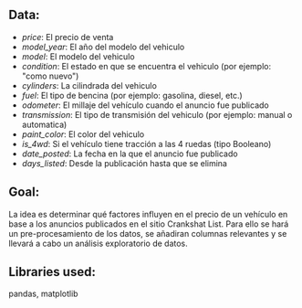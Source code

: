 ## Data:

- *price*: El precio de venta
- *model_year*: El año del modelo del vehiculo
- *model*: El modelo del vehiculo
- *condition*: El estado en que se encuentra el vehiculo (por ejemplo: "como nuevo")
- *cylinders*: La cilindrada del vehiculo
- *fuel*: El tipo de bencina (por ejemplo: gasolina, diesel, etc.)
- *odometer*: El millaje del vehículo cuando el anuncio fue publicado
- *transmission*: El tipo de transmisión del vehiculo (por ejemplo: manual o automatica)
- *paint_color*: El color del vehiculo
- *is_4wd*: Si el vehículo tiene tracción a las 4 ruedas (tipo Booleano)
- *date_posted*: La fecha en la que el anuncio fue publicado
- *days_listed*: Desde la publicación hasta que se elimina

## Goal:

La idea es determinar qué factores influyen en el precio de un vehículo en base a los anuncios publicados en el sitio Crankshat List.
Para ello se hará un pre-procesamiento de los datos, se añadiran columnas relevantes y se llevará a cabo un análisis exploratorio de datos.


## Libraries used:

pandas,
matplotlib
